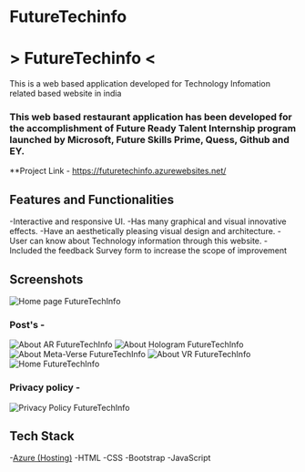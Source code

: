 # FutureTechinfo

# > FutureTechinfo <

This is a web based application developed for Technology Infomation related  based website in india

### This web based restaurant application has been developed for the accomplishment of Future Ready Talent Internship program launched by Microsoft, Future Skills Prime, Quess, Github and EY.


**Project Link - https://futuretechinfo.azurewebsites.net/


## Features and Functionalities

-Interactive and responsive UI. 
-Has many graphical and visual innovative effects.
-Have an aesthetically pleasing visual design and architecture.
-User can know about Technology information through this website.
-Included the feedback Survey form to increase the scope of improvement

## Screenshots



![Home page FutureTechInfo](https://user-images.githubusercontent.com/96939193/197773896-18be30ce-1cb0-4625-9f77-55eea88ee454.png)




### Post's -
![About AR FutureTechInfo](https://user-images.githubusercontent.com/96939193/197775423-83c57ccf-799d-4591-abba-4da342888a9c.png)
![About Hologram FutureTechInfo](https://user-images.githubusercontent.com/96939193/197775697-9a1a1cdd-a05f-47d4-9b6e-91f94301c6ce.png)
![About Meta-Verse FutureTechInfo](https://user-images.githubusercontent.com/96939193/197776010-bb9f328e-125e-4a77-b665-7b5528763c42.png)
![About VR FutureTechInfo](https://user-images.githubusercontent.com/96939193/197776333-ca758f72-80e5-4bbb-88f5-f0247d2a19db.png)
![Home FutureTechInfo](https://user-images.githubusercontent.com/96939193/197814446-e5bc80c4-da26-48ef-840d-514f4661aec3.png)


### Privacy policy -

![Privacy Policy FutureTechInfo](https://user-images.githubusercontent.com/96939193/197774674-a2ac0b9e-40b0-48ee-8d85-5f86e027fc4a.png)


## Tech Stack
-[Azure (Hosting)](https://azure.microsoft.com/en-in/features/azure-portal/)
-HTML
-CSS
-Bootstrap 
-JavaScript
